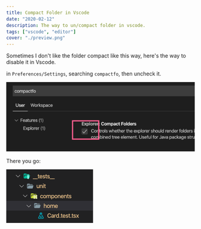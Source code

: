 ```yaml
---
title: Compact Folder in Vscode
date: "2020-02-12"
description: The way to un/compact folder in vscode.
tags: ["vscode", "editor"]
cover: "./preview.png"
---
```


Sometimes I don't like the folder compact like this way,
here's the way to disable it in Vscode.

in `Preferences/Settings`,
searching `compactfo`, then uncheck it.

![](2020-02-12-11-50-02.png)

There you go:

![](2020-02-12-11-51-30.png)
